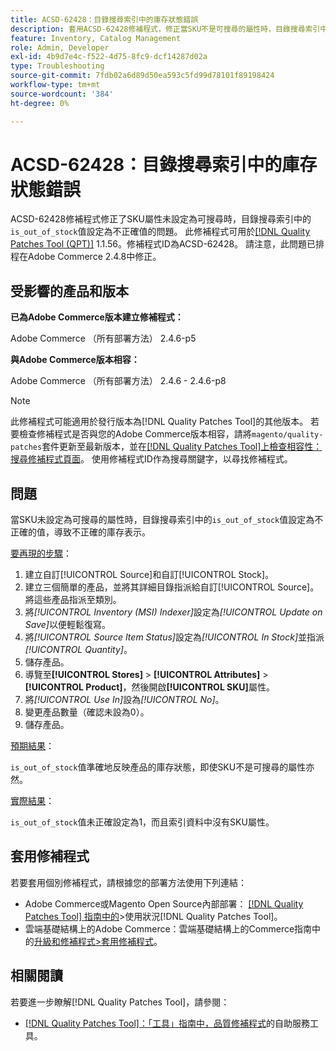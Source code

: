 ```yaml
---
title: ACSD-62428：目錄搜尋索引中的庫存狀態錯誤
description: 套用ACSD-62428修補程式，修正當SKU不是可搜尋的屬性時，目錄搜尋索引中的「is_out_of_stock」值設定不正確的問題。
feature: Inventory, Catalog Management
role: Admin, Developer
exl-id: 4b9d7e4c-f522-4d75-8fc9-dcf14287d02a
type: Troubleshooting
source-git-commit: 7fdb02a6d89d50ea593c5fd99d78101f89198424
workflow-type: tm+mt
source-wordcount: '384'
ht-degree: 0%

---
```


# ACSD-62428：目錄搜尋索引中的庫存狀態錯誤

ACSD-62428修補程式修正了SKU屬性未設定為可搜尋時，目錄搜尋索引中的`is_out_of_stock`值設定為不正確值的問題。 此修補程式可用於[[!DNL Quality Patches Tool (QPT)]](/help/tools/quality-patches-tool/quality-patches-tool-to-self-serve-quality-patches.md) 1.1.56。修補程式ID為ACSD-62428。 請注意，此問題已排程在Adobe Commerce 2.4.8中修正。

## 受影響的產品和版本

**已為Adobe Commerce版本建立修補程式：**

Adobe Commerce （所有部署方法） 2.4.6-p5

**與Adobe Commerce版本相容：**

Adobe Commerce （所有部署方法） 2.4.6 - 2.4.6-p8

>[!NOTE]
>
>此修補程式可能適用於發行版本為[!DNL Quality Patches Tool]的其他版本。 若要檢查修補程式是否與您的Adobe Commerce版本相容，請將`magento/quality-patches`套件更新至最新版本，並在[[!DNL Quality Patches Tool]上檢查相容性：搜尋修補程式頁面](https://experienceleague.adobe.com/tools/commerce-quality-patches/index.html?lang=zh-Hant)。 使用修補程式ID作為搜尋關鍵字，以尋找修補程式。

## 問題

當SKU未設定為可搜尋的屬性時，目錄搜尋索引中的`is_out_of_stock`值設定為不正確的值，導致不正確的庫存表示。

<u>要再現的步驟</u>：

1. 建立自訂[!UICONTROL Source]和自訂[!UICONTROL Stock]。
1. 建立三個簡單的產品，並將其詳細目錄指派給自訂[!UICONTROL Source]。 將這些產品指派至類別。
1. 將&#x200B;*[!UICONTROL Inventory (MSI) Indexer]*&#x200B;設定為&#x200B;*[!UICONTROL Update on Save]*&#x200B;以便輕鬆復寫。
1. 將&#x200B;*[!UICONTROL Source Item Status]*&#x200B;設定為&#x200B;*[!UICONTROL In Stock]*&#x200B;並指派&#x200B;*[!UICONTROL Quantity]*。
1. 儲存產品。
1. 導覽至&#x200B;**[!UICONTROL Stores]** > **[!UICONTROL Attributes]** > **[!UICONTROL Product]**，然後開啟&#x200B;**[!UICONTROL SKU]**&#x200B;屬性。
1. 將&#x200B;*[!UICONTROL Use In]*&#x200B;設為&#x200B;*[!UICONTROL No]*。
1. 變更產品數量（確認未設為0）。
1. 儲存產品。

<u>預期結果</u>：

`is_out_of_stock`值準確地反映產品的庫存狀態，即使SKU不是可搜尋的屬性亦然。

<u>實際結果</u>：

`is_out_of_stock`值未正確設定為1，而且索引資料中沒有SKU屬性。

## 套用修補程式

若要套用個別修補程式，請根據您的部署方法使用下列連結：

* Adobe Commerce或Magento Open Source內部部署： [[!DNL Quality Patches Tool] 指南中的](/help/tools/quality-patches-tool/usage.md)>使用狀況[!DNL Quality Patches Tool]。
* 雲端基礎結構上的Adobe Commerce：雲端基礎結構上的Commerce指南中的[升級和修補程式>套用修補程式](https://experienceleague.adobe.com/docs/commerce-cloud-service/user-guide/develop/upgrade/apply-patches.html?lang=zh-Hant)。

## 相關閱讀

若要進一步瞭解[!DNL Quality Patches Tool]，請參閱：

* [[!DNL Quality Patches Tool]：「工具」指南中，品質修補程式](/help/tools/quality-patches-tool/quality-patches-tool-to-self-serve-quality-patches.md)的自助服務工具。
